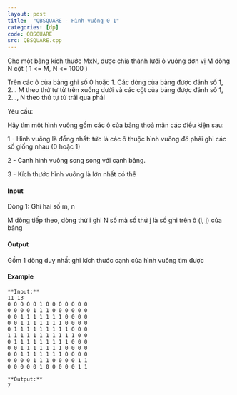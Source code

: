 ```yaml
---
layout: post
title:  "QBSQUARE - Hình vuông 0 1"
categories: [dp]
code: QBSQUARE
src: QBSQUARE.cpp
---
```




  


Cho một bảng kích thước MxN, được chia thành lưới ô vuông đơn vị M dòng N cột ( 1 <= M, N <= 1000 )

Trên các ô của bảng ghi số 0 hoặc 1. Các dòng của bảng được đánh số 1, 2... M theo thứ tự từ trên xuống dưới và các cột của bảng được đánh số 1, 2..., N theo thứ tự từ trái qua phải

Yêu cầu:

Hãy tìm một hình vuông gồm các ô của bảng thoả mãn các điều kiện sau:

1 - Hình vuông là đồng nhất: tức là các ô thuộc hình vuông đó phải ghi các số giống nhau (0 hoặc 1)

2 - Cạnh hình vuông song song với cạnh bảng.

3 - Kích thước hình vuông là lớn nhất có thể

#### Input

Dòng 1: Ghi hai số m, n

M dòng tiếp theo, dòng thứ i ghi N số mà số thứ j là số ghi trên ô (i, j) của bảng

#### Output

Gồm 1 dòng duy nhất ghi kích thước cạnh của hình vuông tìm được

#### Example

```
**Input:**
11 13
0 0 0 0 0 1 0 0 0 0 0 0 0
0 0 0 0 1 1 1 0 0 0 0 0 0
0 0 1 1 1 1 1 1 1 0 0 0 0
0 0 1 1 1 1 1 1 1 0 0 0 0
0 1 1 1 1 1 1 1 1 1 0 0 0
1 1 1 1 1 1 1 1 1 1 1 0 0
0 1 1 1 1 1 1 1 1 1 0 0 0
0 0 1 1 1 1 1 1 1 0 0 0 0
0 0 1 1 1 1 1 1 1 0 0 0 0
0 0 0 0 1 1 1 0 0 0 0 1 1
0 0 0 0 0 1 0 0 0 0 0 1 1

**Output:**
7

```

<!--more-->

